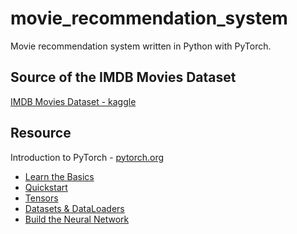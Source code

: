 # movie_recommendation_system
Movie recommendation system written in Python with PyTorch.

## Source of the IMDB Movies Dataset
[IMDB Movies Dataset - kaggle](https://www.kaggle.com/datasets/harshitshankhdhar/imdb-dataset-of-top-1000-movies-and-tv-shows)

## Resource
Introduction to PyTorch - [pytorch.org](https://pytorch.org)
- [Learn the Basics](https://pytorch.org/tutorials/beginner/basics/intro.html)
- [Quickstart](https://pytorch.org/tutorials/beginner/basics/quickstart_tutorial.html)
- [Tensors](https://pytorch.org/tutorials/beginner/basics/tensorqs_tutorial.html)
- [Datasets & DataLoaders](https://pytorch.org/tutorials/beginner/basics/data_tutorial.html)
- [Build the Neural Network](https://pytorch.org/tutorials/beginner/basics/buildmodel_tutorial.html)
